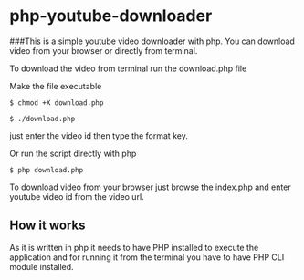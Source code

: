 # php-youtube-downloader

###This is a simple youtube video downloader with php. You can download video from your browser or directly from terminal.


To download the video  from terminal run the download.php file 

Make the file executable 
 
 `$ chmod +X download.php`
 
 `$ ./download.php`

just enter the video id then type the format key.

Or run the script directly with php

 `$ php download.php` 

To download video from your browser just browse the index.php and enter youtube video id from the video url.


## How it works

As it is written in php it needs to have PHP installed to execute the application and for running it from the terminal you have to have 
PHP CLI module installed.  



